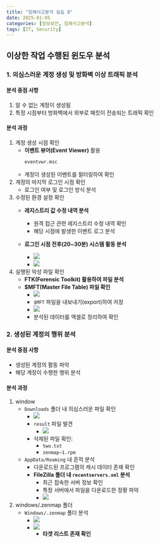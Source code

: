 ```yaml
---
title: "침해사고분석 실습 8"
date: 2025-01-05
categories: [정보보안, 침해사고분석]
tags: [IT, Security]
---
```


## 이상한 작업 수행된 윈도우 분석

### 1. 의심스러운 계정 생성 및 방화벽 이상 트래픽 분석

#### 분석 중점 사항

1. 알 수 없는 계정이 생성됨
2. 특정 시점부터 방화벽에서 외부로 패킷이 전송되는 트래픽 확인

#### 분석 과정

1) 계정 생성 시점 확인
    - **이벤트 뷰어(Event Viewer)** 활용
        ```bash
        eventvwr.msc
        ```
    - 계정이 생성된 이벤트를 필터링하여 확인  
2) 계정의 마지막 로그인 시점 확인
    - 로그인 여부 및 로그인 방식 분석 
3) 수정된 환경 설정 확인
    - **레지스트리 값 수정 내역 분석**
        - 원격 접근 관련 레지스트리 수정 내역 확인
        - 해당 시점에 발생한 이벤트 로그 분석  

    - **로그인 시점 전후(20~30분) 시스템 활동 분석**
        - ![](assets/정보보안/실습/A_8-1.jpg)
        - ![](assets/정보보안/실습/A_8-2.jpg)
4) 실행된 악성 파일 확인
    - **FTK(Forensic Toolkit) 활용하여 파일 분석**  
    - **$MFT(Master File Table) 파일 확인**
        - ![](assets/정보보안/실습/A_8-3.jpg)
        - `$MFT` 파일을 내보내기(export)하여 저장
        - ![](assets/정보보안/실습/A_8-4.jpg)
        - 분석된 데이터를 엑셀로 정리하여 확인  

### 2. 생성된 계정의 행위 분석

#### 분석 중점 사항

- 생성된 계정의 활동 파악
- 해당 계정이 수행한 행위 분석

#### 분석 과정

1. window
    - `Downloads` 폴더 내 의심스러운 파일 확인
        - ![](assets/정보보안/실습/A_8-5.jpg)
        - `result` 파일 발견  
            - ![](assets/정보보안/실습/A_8-9.jpg)
        - 삭제된 파일 확인:
            - `two.txt`
            - `zenmap~1.rpm`
    -  `AppData/Roaming` 내 흔적 분석
        - 다운로드된 프로그램의 캐시 데이터 존재 확인
        - **FileZilla 폴더 내 `recentservers.xml` 분석**
            - 최근 접속한 서버 정보 확인
            - 특정 서버에서 파일을 다운로드한 정황 파악
            - ![](assets/정보보안/실습/A_8-6.jpg)
2. windows/.zenmap 폴더
    - `Windows/.zenmap` 폴더 분석
        - ![](assets/정보보안/실습/A_8-7.jpg)
        - ![](assets/정보보안/실습/A_8-8.jpg)
            - **타겟 리스트 존재 확인**